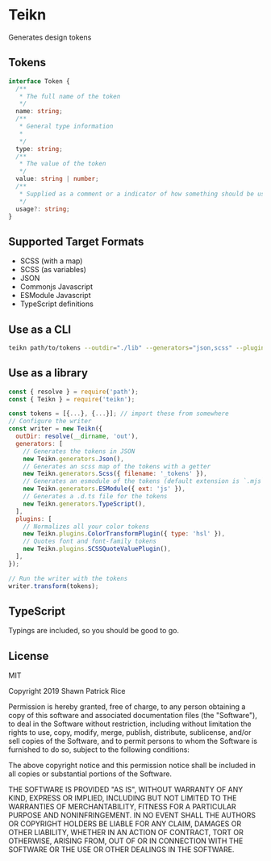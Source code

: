 # Teikn

Generates design tokens

## Tokens

```typescript
interface Token {
  /**
   * The full name of the token
   */
  name: string;
  /**
   * General type information
   *
   */
  type: string;
  /**
   * The value of the token
   */
  value: string | number;
  /**
   * Supplied as a comment or a indicator of how something should be used
   */
  usage?: string;
}
```

## Supported Target Formats

- SCSS (with a map)
- SCSS (as variables)
- JSON
- Commonjs Javascript
- ESModule Javascript
- TypeScript definitions

## Use as a CLI

```bash
teikn path/to/tokens --outdir="./lib" --generators="json,scss" --plugins="ColorTransformPlugin,SCSSQuoteValuePlugin"
```

## Use as a library

```javascript
const { resolve } = require('path');
const { Teikn } = require('teikn');

const tokens = [{...}, {...}]; // import these from somewhere
// Configure the writer
const writer = new Teikn({
  outDir: resolve(__dirname, 'out'),
  generators: [
    // Generates the tokens in JSON
    new Teikn.generators.Json(),
    // Generates an scss map of the tokens with a getter
    new Teikn.generators.Scss({ filename: '_tokens' }),
    // Generates an esmodule of the tokens (default extension is `.mjs`)
    new Teikn.generators.ESModule({ ext: 'js' }),
    // Generates a .d.ts file for the tokens
    new Teikn.generators.TypeScript(),
  ],
  plugins: [
    // Normalizes all your color tokens
    new Teikn.plugins.ColorTransformPlugin({ type: 'hsl' }),
    // Quotes font and font-family tokens
    new Teikn.plugins.SCSSQuoteValuePlugin(),
  ],
});

// Run the writer with the tokens
writer.transform(tokens);
```

## TypeScript

Typings are included, so you should be good to go.

## License

MIT

Copyright 2019 Shawn Patrick Rice

Permission is hereby granted, free of charge, to any person obtaining a copy of this software and associated documentation files (the "Software"), to deal in the Software without restriction, including without limitation the rights to use, copy, modify, merge, publish, distribute, sublicense, and/or sell copies of the Software, and to permit persons to whom the Software is furnished to do so, subject to the following conditions:

The above copyright notice and this permission notice shall be included in all copies or substantial portions of the Software.

THE SOFTWARE IS PROVIDED "AS IS", WITHOUT WARRANTY OF ANY KIND, EXPRESS OR IMPLIED, INCLUDING BUT NOT LIMITED TO THE WARRANTIES OF MERCHANTABILITY, FITNESS FOR A PARTICULAR PURPOSE AND NONINFRINGEMENT. IN NO EVENT SHALL THE AUTHORS OR COPYRIGHT HOLDERS BE LIABLE FOR ANY CLAIM, DAMAGES OR OTHER LIABILITY, WHETHER IN AN ACTION OF CONTRACT, TORT OR OTHERWISE, ARISING FROM, OUT OF OR IN CONNECTION WITH THE SOFTWARE OR THE USE OR OTHER DEALINGS IN THE SOFTWARE.
